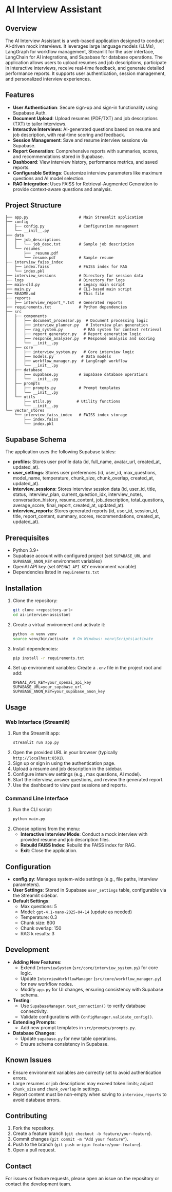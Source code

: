 # AI Interview Assistant

## Overview
The AI Interview Assistant is a web-based application designed to conduct AI-driven mock interviews. It leverages large language models (LLMs), LangGraph for workflow management, Streamlit for the user interface, LangChain for AI integrations, and Supabase for database operations. The application allows users to upload resumes and job descriptions, participate in interactive interviews, receive real-time feedback, and generate detailed performance reports. It supports user authentication, session management, and personalized interview experiences.

## Features
- **User Authentication**: Secure sign-up and sign-in functionality using Supabase Auth.
- **Document Upload**: Upload resumes (PDF/TXT) and job descriptions (TXT) to tailor interviews.
- **Interactive Interviews**: AI-generated questions based on resume and job description, with real-time scoring and feedback.
- **Session Management**: Save and resume interview sessions via Supabase.
- **Report Generation**: Comprehensive reports with summaries, scores, and recommendations stored in Supabase.
- **Dashboard**: View interview history, performance metrics, and saved reports.
- **Configurable Settings**: Customize interview parameters like maximum questions and AI model selection.
- **RAG Integration**: Uses FAISS for Retrieval-Augmented Generation to provide context-aware questions and analysis.

## Project Structure
```
├── app.py                      # Main Streamlit application
├── config
│   ├── config.py               # Configuration management
│   └── __init__.py
├── data
│   ├── job_descriptions
│   │   └── job_desc.txt        # Sample job description
│   └── resumes
│       ├── _resume.pdf
│       └── resume.pdf          # Sample resume
├── interview_faiss_index
│   ├── index.faiss             # FAISS index for RAG
│   └── index.pkl
├── interview_sessions          # Directory for session data
├── logs                        # Directory for logs
├── main-old.py                 # Legacy main script
├── main.py                     # CLI-based main script
├── README.md                   # This file
├── reports
│   ├── interview_report_*.txt  # Generated reports
├── requirements.txt            # Python dependencies
├── src
│   ├── components
│   │   ├── document_processor.py  # Document processing logic
│   │   ├── interview_planner.py   # Interview plan generation
│   │   ├── rag_system.py         # RAG system for context retrieval
│   │   ├── report_generator.py   # Report generation logic
│   │   ├── response_analyzer.py  # Response analysis and scoring
│   │   └── __init__.py
│   ├── core
│   │   ├── interview_system.py   # Core interview logic
│   │   ├── models.py            # Data models
│   │   ├── workflow_manager.py  # LangGraph workflow
│   │   └── __init__.py
│   ├── database
│   │   ├── supabase.py         # Supabase database operations
│   │   └── __init__.py
│   ├── prompts
│   │   ├── prompts.py          # Prompt templates
│   │   └── __init__.py
│   └── utils
│       ├── utils.py           # Utility functions
│       └── __init__.py
└── vector_stores
    └── interview_faiss_index   # FAISS index storage
        ├── index.faiss
        └── index.pkl
```

## Supabase Schema
The application uses the following Supabase tables:
- **profiles**: Stores user profile data (id, full_name, avatar_url, created_at, updated_at).
- **user_settings**: Stores user preferences (id, user_id, max_questions, model_name, temperature, chunk_size, chunk_overlap, created_at, updated_at).
- **interview_sessions**: Stores interview session data (id, user_id, title, status, interview_plan, current_question_idx, interview_notes, conversation_history, resume_content, job_description, total_questions, average_score, final_report, created_at, updated_at).
- **interview_reports**: Stores generated reports (id, user_id, session_id, title, report_content, summary, scores, recommendations, created_at, updated_at).

## Prerequisites
- Python 3.9+
- Supabase account with configured project (set `SUPABASE_URL` and `SUPABASE_ANON_KEY` environment variables)
- OpenAI API key (set `OPENAI_API_KEY` environment variable)
- Dependencies listed in `requirements.txt`

## Installation
1. Clone the repository:
   ```bash
   git clone <repository-url>
   cd ai-interview-assistant
   ```
2. Create a virtual environment and activate it:
   ```bash
   python -m venv venv
   source venv/bin/activate  # On Windows: venv\Scripts\activate
   ```
3. Install dependencies:
   ```bash
   pip install -r requirements.txt
   ```
4. Set up environment variables:
   Create a `.env` file in the project root and add:
   ```env
   OPENAI_API_KEY=your_openai_api_key
   SUPABASE_URL=your_supabase_url
   SUPABASE_ANON_KEY=your_supabase_anon_key
   ```

## Usage
### Web Interface (Streamlit)
1. Run the Streamlit app:
   ```bash
   streamlit run app.py
   ```
2. Open the provided URL in your browser (typically `http://localhost:8501`).
3. Sign up or sign in using the authentication page.
4. Upload a resume and job description in the sidebar.
5. Configure interview settings (e.g., max questions, AI model).
6. Start the interview, answer questions, and review the generated report.
7. Use the dashboard to view past sessions and reports.

### Command Line Interface
1. Run the CLI script:
   ```bash
   python main.py
   ```
2. Choose options from the menu:
   - **Interactive Interview Mode**: Conduct a mock interview with provided resume and job description files.
   - **Rebuild FAISS Index**: Rebuild the FAISS index for RAG.
   - **Exit**: Close the application.

## Configuration
- **config.py**: Manages system-wide settings (e.g., file paths, interview parameters).
- **User Settings**: Stored in Supabase `user_settings` table, configurable via the Streamlit sidebar.
- **Default Settings**:
  - Max questions: 5
  - Model: `gpt-4.1-nano-2025-04-14` (update as needed)
  - Temperature: 0.3
  - Chunk size: 800
  - Chunk overlap: 150
  - RAG k results: 3

## Development
- **Adding New Features**:
  - Extend `InterviewSystem` (`src/core/interview_system.py`) for core logic.
  - Update `InterviewWorkflowManager` (`src/core/workflow_manager.py`) for new workflow nodes.
  - Modify `app.py` for UI changes, ensuring consistency with Supabase schema.
- **Testing**:
  - Use `SupabaseManager.test_connection()` to verify database connectivity.
  - Validate configurations with `ConfigManager.validate_config()`.
- **Extending Prompts**:
  - Add new prompt templates in `src/prompts/prompts.py`.
- **Database Changes**:
  - Update `supabase.py` for new table operations.
  - Ensure schema consistency in Supabase.

## Known Issues
- Ensure environment variables are correctly set to avoid authentication errors.
- Large resumes or job descriptions may exceed token limits; adjust `chunk_size` and `chunk_overlap` in settings.
- Report content must be non-empty when saving to `interview_reports` to avoid database errors.

## Contributing
1. Fork the repository.
2. Create a feature branch (`git checkout -b feature/your-feature`).
3. Commit changes (`git commit -m "Add your feature"`).
4. Push to the branch (`git push origin feature/your-feature`).
5. Open a pull request.


## Contact
For issues or feature requests, please open an issue on the repository or contact the development team.